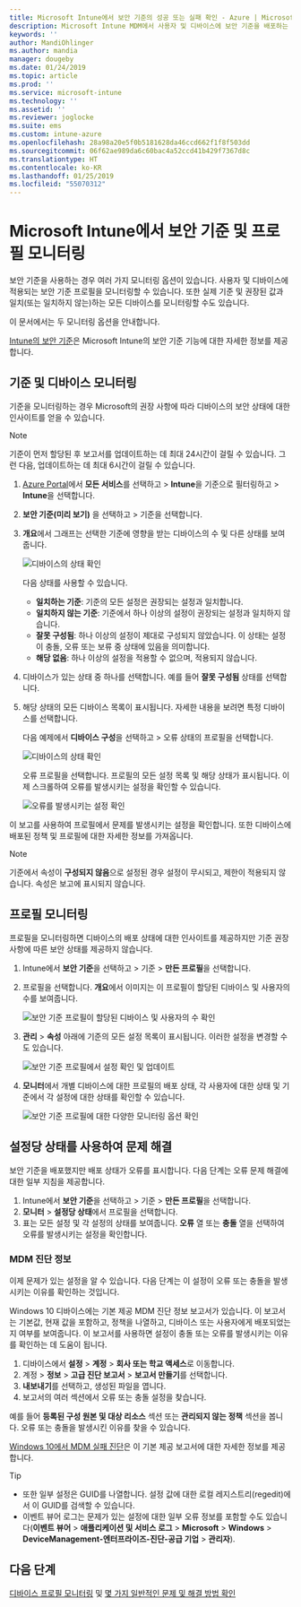 ```yaml
---
title: Microsoft Intune에서 보안 기준의 성공 또는 실패 확인 - Azure | Microsoft Docs
description: Microsoft Intune MDM에서 사용자 및 디바이스에 보안 기준을 배포하는 경우 오류, 충돌 및 성공 상태를 확인합니다. Intune에서 클라이언트 로그 및 보고서 기능을 사용하여 문제를 해결하는 방법을 참조하세요.
keywords: ''
author: MandiOhlinger
ms.author: mandia
manager: dougeby
ms.date: 01/24/2019
ms.topic: article
ms.prod: ''
ms.service: microsoft-intune
ms.technology: ''
ms.assetid: ''
ms.reviewer: joglocke
ms.suite: ems
ms.custom: intune-azure
ms.openlocfilehash: 28a98a20e5f0b5181628da46ccd662f1f8f503dd
ms.sourcegitcommit: 06f62ae989da6c60bac4a52ccd41b429f7367d8c
ms.translationtype: HT
ms.contentlocale: ko-KR
ms.lasthandoff: 01/25/2019
ms.locfileid: "55070312"
---
```

# <a name="monitor-the-security-baseline-and-profile-in-microsoft-intune"></a>Microsoft Intune에서 보안 기준 및 프로필 모니터링

보안 기준을 사용하는 경우 여러 가지 모니터링 옵션이 있습니다. 사용자 및 디바이스에 적용되는 보안 기준 프로필을 모니터링할 수 있습니다. 또한 실제 기준 및 권장된 값과 일치(또는 일치하지 않는)하는 모든 디바이스를 모니터링할 수도 있습니다.

이 문서에서는 두 모니터링 옵션을 안내합니다.

[Intune의 보안 기준](security-baselines.md)은 Microsoft Intune의 보안 기준 기능에 대한 자세한 정보를 제공합니다.

## <a name="monitor-the-baseline-and-your-devices"></a>기준 및 디바이스 모니터링

기준을 모니터링하는 경우 Microsoft의 권장 사항에 따라 디바이스의 보안 상태에 대한 인사이트를 얻을 수 있습니다.

> [!NOTE]
> 기준이 먼저 할당된 후 보고서를 업데이트하는 데 최대 24시간이 걸릴 수 있습니다. 그런 다음, 업데이트하는 데 최대 6시간이 걸릴 수 있습니다.

1. [Azure Portal](https://portal.azure.com/)에서 **모든 서비스**를 선택하고 > **Intune**을 기준으로 필터링하고 > **Intune**을 선택합니다.
2. **보안 기준(미리 보기)** 을 선택하고 > 기준을 선택합니다.
3. **개요**에서 그래프는 선택한 기준에 영향을 받는 디바이스의 수 및 다른 상태를 보여줍니다.

    ![디바이스의 상태 확인](./media/security-baselines-monitor/overview.png)

    다음 상태를 사용할 수 있습니다.

    - **일치하는 기준**: 기준의 모든 설정은 권장되는 설정과 일치합니다.
    - **일치하지 않는 기준**: 기준에서 하나 이상의 설정이 권장되는 설정과 일치하지 않습니다.
    - **잘못 구성됨**: 하나 이상의 설정이 제대로 구성되지 않았습니다. 이 상태는 설정이 충돌, 오류 또는 보류 중 상태에 있음을 의미합니다.
    - **해당 없음**: 하나 이상의 설정을 적용할 수 없으며, 적용되지 않습니다.

4. 디바이스가 있는 상태 중 하나를 선택합니다. 예를 들어 **잘못 구성됨** 상태를 선택합니다.

5. 해당 상태의 모든 디바이스 목록이 표시됩니다. 자세한 내용을 보려면 특정 디바이스를 선택합니다. 

    다음 예제에서 **디바이스 구성**을 선택하고 > 오류 상태의 프로필을 선택합니다.

    ![디바이스의 상태 확인](./media/security-baselines-monitor/device-configuration-profile-list.png)

    오류 프로필을 선택합니다. 프로필의 모든 설정 목록 및 해당 상태가 표시됩니다. 이제 스크롤하여 오류를 발생시키는 설정을 확인할 수 있습니다.

    ![오류를 발생시키는 설정 확인](./media/security-baselines-monitor/profile-with-error-status.png)

이 보고를 사용하여 프로필에서 문제를 발생시키는 설정을 확인합니다. 또한 디바이스에 배포된 정책 및 프로필에 대한 자세한 정보를 가져옵니다.

> [!NOTE]
> 기준에서 속성이 **구성되지 않음**으로 설정된 경우 설정이 무시되고, 제한이 적용되지 않습니다. 속성은 보고에 표시되지 않습니다.

## <a name="monitor-the-profile"></a>프로필 모니터링

프로필을 모니터링하면 디바이스의 배포 상태에 대한 인사이트를 제공하지만 기준 권장 사항에 따른 보안 상태를 제공하지 않습니다.

1. Intune에서 **보안 기준**을 선택하고 > 기준 > **만든 프로필**을 선택합니다.

2. 프로필을 선택합니다. **개요**에서 이미지는 이 프로필이 할당된 디바이스 및 사용자의 수를 보여줍니다.

    ![보안 기준 프로필이 할당된 디바이스 및 사용자의 수 확인](./media/security-baselines-monitor/existing-profile-overview.png)

3. **관리** > **속성** 아래에 기준의 모든 설정 목록이 표시됩니다. 이러한 설정을 변경할 수도 있습니다.

    ![보안 기준 프로필에서 설정 확인 및 업데이트](./media/security-baselines-monitor/manage-settings.png)

4. **모니터**에서 개별 디바이스에 대한 프로필의 배포 상태, 각 사용자에 대한 상태 및 기준에서 각 설정에 대한 상태를 확인할 수 있습니다.

    ![보안 기준 프로필에 대한 다양한 모니터링 옵션 확인](./media/security-baselines-monitor/monitor-status-options.png)

## <a name="troubleshoot-using-per-setting-status"></a>설정당 상태를 사용하여 문제 해결

보안 기준을 배포했지만 배포 상태가 오류를 표시합니다. 다음 단계는 오류 문제 해결에 대한 일부 지침을 제공합니다.

1. Intune에서 **보안 기준**을 선택하고 > 기준 > **만든 프로필**을 선택합니다.
2. **모니터** > **설정당 상태**에서 프로필을 선택합니다.
3. 표는 모든 설정 및 각 설정의 상태를 보여줍니다. **오류** 열 또는 **충돌** 열을 선택하여 오류를 발생시키는 설정을 확인합니다.

### <a name="mdm-diagnostic-information"></a>MDM 진단 정보

이제 문제가 있는 설정을 알 수 있습니다. 다음 단계는 이 설정이 오류 또는 충돌을 발생시키는 이유를 확인하는 것입니다. 

Windows 10 디바이스에는 기본 제공 MDM 진단 정보 보고서가 있습니다. 이 보고서는 기본값, 현재 값을 포함하고, 정책을 나열하고, 디바이스 또는 사용자에게 배포되었는지 여부를 보여줍니다. 이 보고서를 사용하면 설정이 충돌 또는 오류를 발생시키는 이유를 확인하는 데 도움이 됩니다.

1. 디바이스에서 **설정** > **계정** > **회사 또는 학교 액세스**로 이동합니다.
2. 계정 > **정보** > **고급 진단 보고서** > **보고서 만들기**를 선택합니다.
3. **내보내기**를 선택하고, 생성된 파일을 엽니다.
4. 보고서의 여러 섹션에서 오류 또는 충돌 설정을 찾습니다.

  예를 들어 **등록된 구성 원본 및 대상 리소스** 섹션 또는 **관리되지 않는 정책** 섹션을 봅니다. 오류 또는 충돌을 발생시킨 이유를 찾을 수 있습니다.

[Windows 10에서 MDM 실패 진단](https://docs.microsoft.com/windows/client-management/mdm/diagnose-mdm-failures-in-windows-10)은 이 기본 제공 보고서에 대한 자세한 정보를 제공합니다.

> [!TIP]
> - 또한 일부 설정은 GUID를 나열합니다. 설정 값에 대한 로컬 레지스트리(regedit)에서 이 GUID를 검색할 수 있습니다.
> - 이벤트 뷰어 로그는 문제가 있는 설정에 대한 일부 오류 정보를 포함할 수도 있습니다(**이벤트 뷰어** > **애플리케이션 및 서비스 로그** >  **Microsoft** > **Windows** > **DeviceManagement-엔터프라이즈-진단-공급 기업** > **관리자**).

## <a name="next-steps"></a>다음 단계

[디바이스 프로필 모니터링](device-profile-monitor.md) 및 [몇 가지 일반적인 문제 및 해결 방법 확인](device-profile-troubleshoot.md)
